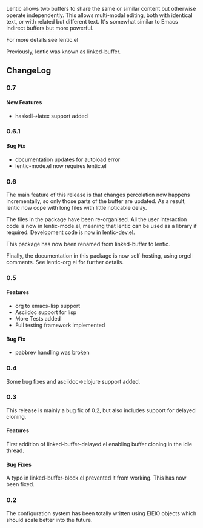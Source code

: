 Lentic allows two buffers to share the same or similar content but
otherwise operate independently. This allows multi-modal editing, both with
identical text, or with related but different text. It's somewhat similar to
Emacs indirect buffers but more powerful.

For more details see lentic.el

Previously, lentic was known as linked-buffer.

## ChangeLog

### 0.7

#### New Features

- haskell->latex support added

### 0.6.1

#### Bug Fix

- documentation updates for autoload error
- lentic-mode.el now requires lentic.el

### 0.6

The main feature of this release is that changes percolation now happens
incrementally, so only those parts of the buffer are updated. As a result,
lentic now cope with long files with little noticable delay.

The files in the package have been re-organised. All the user interaction code
is now in lentic-mode.el, meaning that lentic can be used as a library if
required. Development code is now in lentic-dev.el.

This package has now been renamed from linked-buffer to lentic.

Finally, the documentation in this package is now self-hosting, using orgel
comments. See lentic-org.el for further details.

### 0.5

#### Features
- org to emacs-lisp support
- Asciidoc support for lisp
- More Tests added
- Full testing framework implemented

#### Bug Fix

- pabbrev handling was broken

### 0.4

Some bug fixes and asciidoc->clojure support added.

### 0.3

This release is mainly a bug fix of 0.2, but also includes support for delayed
cloning.

#### Features

First addition of linked-buffer-delayed.el enabling buffer cloning in the idle
thread.

#### Bug Fixes

A typo in linked-buffer-block.el prevented it from working. This has now been fixed.


### 0.2

The configuration system has been totally written using EIEIO objects
which should scale better into the future.
